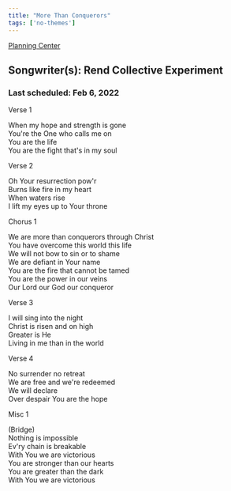 ```yaml
---
title: "More Than Conquerors"
tags: ['no-themes']
---
```


[Planning Center](https://services.planningcenteronline.com/songs/11909231)

## Songwriter(s): Rend Collective Experiment
### Last scheduled: Feb 6, 2022          

Verse 1  
  
When my hope and strength is gone  
You're the One who calls me on  
You are the life  
You are the fight that's in my soul  
  
Verse 2  
  
Oh Your resurrection pow'r  
Burns like fire in my heart  
When waters rise  
I lift my eyes up to Your throne  
  
Chorus 1  
  
We are more than conquerors through Christ  
You have overcome this world this life  
We will not bow to sin or to shame  
We are defiant in Your name  
You are the fire that cannot be tamed  
You are the power in our veins  
Our Lord our God our conqueror  
  
Verse 3  
  
I will sing into the night  
Christ is risen and on high  
Greater is He  
Living in me than in the world  
  
Verse 4  
  
No surrender no retreat  
We are free and we're redeemed  
We will declare  
Over despair You are the hope  
  
Misc 1  
  
(Bridge)  
Nothing is impossible  
Ev'ry chain is breakable  
With You we are victorious  
You are stronger than our hearts  
You are greater than the dark  
With You we are victorious
